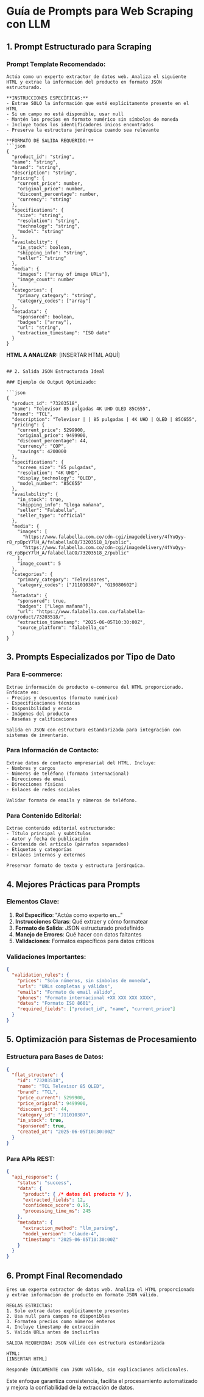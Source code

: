 # Guía de Prompts para Web Scraping con LLM

## 1. Prompt Estructurado para Scraping

### Prompt Template Recomendado:

```
Actúa como un experto extractor de datos web. Analiza el siguiente HTML y extrae la información del producto en formato JSON estructurado.

**INSTRUCCIONES ESPECÍFICAS:**
- Extrae SOLO la información que esté explícitamente presente en el HTML
- Si un campo no está disponible, usar null
- Mantén los precios en formato numérico sin símbolos de moneda
- Incluye todos los identificadores únicos encontrados
- Preserva la estructura jerárquica cuando sea relevante

**FORMATO DE SALIDA REQUERIDO:**
```json
{
  "product_id": "string",
  "name": "string", 
  "brand": "string",
  "description": "string",
  "pricing": {
    "current_price": number,
    "original_price": number,
    "discount_percentage": number,
    "currency": "string"
  },
  "specifications": {
    "size": "string",
    "resolution": "string",
    "technology": "string",
    "model": "string"
  },
  "availability": {
    "in_stock": boolean,
    "shipping_info": "string",
    "seller": "string"
  },
  "media": {
    "images": ["array of image URLs"],
    "image_count": number
  },
  "categories": {
    "primary_category": "string",
    "category_codes": ["array"]
  },
  "metadata": {
    "sponsored": boolean,
    "badges": ["array"],
    "url": "string",
    "extraction_timestamp": "ISO date"
  }
}
```

**HTML A ANALIZAR:**
[INSERTAR HTML AQUÍ]
```

## 2. Salida JSON Estructurada Ideal

### Ejemplo de Output Optimizado:

```json
{
  "product_id": "73203518",
  "name": "Televisor 85 pulgadas 4K UHD QLED 85C655",
  "brand": "TCL",
  "description": "Televisor | | 85 pulgadas | 4K UHD | QLED | 85C655",
  "pricing": {
    "current_price": 5299900,
    "original_price": 9499900,
    "discount_percentage": 44,
    "currency": "COP",
    "savings": 4200000
  },
  "specifications": {
    "screen_size": "85 pulgadas",
    "resolution": "4K UHD",
    "display_technology": "QLED",
    "model_number": "85C655"
  },
  "availability": {
    "in_stock": true,
    "shipping_info": "Llega mañana",
    "seller": "Falabella",
    "seller_type": "official"
  },
  "media": {
    "images": [
      "https://www.falabella.com.co/cdn-cgi/imagedelivery/4fYuQyy-r8_rpBpcY7lH_A/falabellaCO/73203518_1/public",
      "https://www.falabella.com.co/cdn-cgi/imagedelivery/4fYuQyy-r8_rpBpcY7lH_A/falabellaCO/73203518_2/public"
    ],
    "image_count": 5
  },
  "categories": {
    "primary_category": "Televisores",
    "category_codes": ["J11010307", "G19080602"]
  },
  "metadata": {
    "sponsored": true,
    "badges": ["Llega mañana"],
    "url": "https://www.falabella.com.co/falabella-co/product/73203518/",
    "extraction_timestamp": "2025-06-05T10:30:00Z",
    "source_platform": "falabella_co"
  }
}
```

## 3. Prompts Especializados por Tipo de Dato

### Para E-commerce:
```
Extrae información de producto e-commerce del HTML proporcionado. Enfócate en:
- Precios y descuentos (formato numérico)
- Especificaciones técnicas
- Disponibilidad y envío
- Imágenes del producto
- Reseñas y calificaciones

Salida en JSON con estructura estandarizada para integración con sistemas de inventario.
```

### Para Información de Contacto:
```
Extrae datos de contacto empresarial del HTML. Incluye:
- Nombres y cargos
- Números de teléfono (formato internacional)
- Direcciones de email
- Direcciones físicas
- Enlaces de redes sociales

Validar formato de emails y números de teléfono.
```

### Para Contenido Editorial:
```
Extrae contenido editorial estructurado:
- Título principal y subtítulos
- Autor y fecha de publicación
- Contenido del artículo (párrafos separados)
- Etiquetas y categorías
- Enlaces internos y externos

Preservar formato de texto y estructura jerárquica.
```

## 4. Mejores Prácticas para Prompts

### Elementos Clave:

1. **Rol Específico**: "Actúa como experto en..."
2. **Instrucciones Claras**: Qué extraer y cómo formatear
3. **Formato de Salida**: JSON estructurado predefinido
4. **Manejo de Errores**: Qué hacer con datos faltantes
5. **Validaciones**: Formatos específicos para datos críticos

### Validaciones Importantes:

```json
{
  "validation_rules": {
    "prices": "Solo números, sin símbolos de moneda",
    "urls": "URLs completas y válidas",
    "emails": "Formato de email válido",
    "phones": "Formato internacional +XX XXX XXX XXXX",
    "dates": "Formato ISO 8601",
    "required_fields": ["product_id", "name", "current_price"]
  }
}
```

## 5. Optimización para Sistemas de Procesamiento

### Estructura para Bases de Datos:

```json
{
  "flat_structure": {
    "id": "73203518",
    "name": "TCL Televisor 85 QLED",
    "brand": "TCL",
    "price_current": 5299900,
    "price_original": 9499900,
    "discount_pct": 44,
    "category_id": "J11010307",
    "in_stock": true,
    "sponsored": true,
    "created_at": "2025-06-05T10:30:00Z"
  }
}
```

### Para APIs REST:

```json
{
  "api_response": {
    "status": "success",
    "data": {
      "product": { /* datos del producto */ },
      "extracted_fields": 12,
      "confidence_score": 0.95,
      "processing_time_ms": 245
    },
    "metadata": {
      "extraction_method": "llm_parsing",
      "model_version": "claude-4",
      "timestamp": "2025-06-05T10:30:00Z"
    }
  }
}
```

## 6. Prompt Final Recomendado

```
Eres un experto extractor de datos web. Analiza el HTML proporcionado y extrae información de producto en formato JSON válido.

REGLAS ESTRICTAS:
1. Solo extrae datos explícitamente presentes
2. Usa null para campos no disponibles
3. Formatea precios como números enteros
4. Incluye timestamp de extracción
5. Valida URLs antes de incluirlas

SALIDA REQUERIDA: JSON válido con estructura estandarizada

HTML:
[INSERTAR HTML]

Responde ÚNICAMENTE con JSON válido, sin explicaciones adicionales.
```

Este enfoque garantiza consistencia, facilita el procesamiento automatizado y mejora la confiabilidad de la extracción de datos.